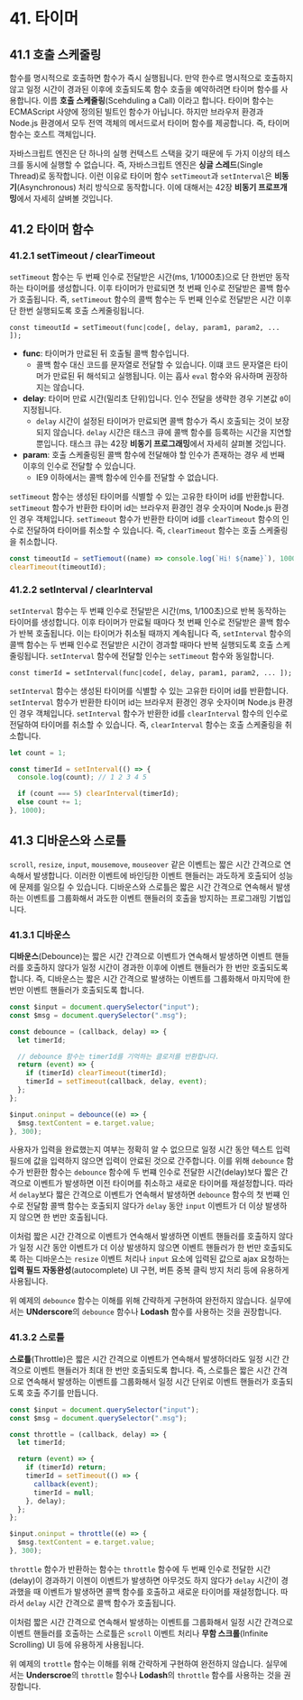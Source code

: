 # 41. 타이머

## 41.1 호출 스케줄링

함수를 명시적으로 호출하면 함수가 즉시 실행됩니다. 만약 한수르 명시적으로 호출하지 않고 일정 시간이 경과된 이후에 호출되도록 함수 호출을 예약하려면 타이머 함수를 사용합니다. 이름 **호출 스케줄링**(Scehduling a Call) 이라고 합니다. 타이머 함수는 ECMAScript 사양에 정의된 빌트인 함수가 아닙니다. 하지만 브라우저 환경과 Node.js 환경에서 모두 전역 객체의 메서드로서 타이머 함수를 제공합니다. 즉, 타이머 함수는 호스트 객체입니다.

자바스크립트 엔진은 단 하나의 실행 컨텍스트 스택을 갖기 때문에 두 가지 이상의 테스크를 동시에 실행할 수 없습니다. 즉, 자바스크립트 엔진은 **싱글 스레드**(Single Thread)로 동작합니다. 이런 이유로 타이머 함수 `setTimeout`과 `setInterval`은 **비동기**(Asynchronous) 처리 방식으로 동작합니다. 이에 대해서는 42장 **비동기 프로프개밍**에서 자세히 살벼볼 것입니다.

## 41.2 타이머 함수

### 41.2.1 setTimeout / clearTimeout

`setTimeout` 함수는 두 번째 인수로 전달받은 시간(ms, 1/1000초)으로 단 한번만 동작하는 타이머를 생성합니다. 이후 타이머가 만료되면 첫 번째 인수로 전달받은 콜백 함수가 호출됩니다. 즉, `setTimeout` 함수의 콜백 함수는 두 번째 인수로 전달받은 시간 이후 단 한번 실행되도록 호출 스케줄링됩니다.

```
const timeoutId = setTimeout(func|code[, delay, param1, param2, ... ]);
```

- **func**: 타이머가 만료된 뒤 호출될 콜백 함수입니다.
  - 콜백 함수 대신 코드를 문자열로 전달할 수 있습니다. 이떄 코드 문자열은 타이머가 만료된 뒤 해석되고 실행됩니다. 이는 흡사 `eval` 함수와 유사하며 권장하지는 않습니다.
- **delay**: 타이머 만료 시간(밀리초 단위)입니다. 인수 전달을 생략한 경우 기본값 `0`이 지정됩니다.
  - `delay` 시간이 설정된 타이머가 만료되면 콜백 함수가 즉시 호출되는 것이 보장되지 않습니다. `delay` 시간은 태스크 큐에 콜백 함수를 등록하는 시간을 지연할 뿐입니다. 태스크 큐는 42장 **비동기 프로그래밍**에서 자세히 살펴볼 것입니다.
- **param**: 호출 스케줄링된 콜백 함수에 전달해야 할 인수가 존재하는 경우 세 번째 이후의 인수로 전달할 수 있습니다.
  - IE9 이하에서는 콜백 함수에 인수를 전달할 수 없습니다.

`setTimeout` 함수는 생성된 타이머를 식별할 수 있는 고유한 타이머 id를 반환합니다. `setTimeout` 함수가 반환한 타이머 id는 브라우저 환경인 경우 숫자이며 Node.js 환경인 경우 객체입니다. `setTimeout` 함수가 반환한 타이머 id를 `clearTimeout` 함수의 인수로 전달하여 타이머를 취소할 수 있습니다. 즉, `clearTimeout` 함수는 호출 스케줄링을 취소합니다.

```javascript
const timeoutId = setTiemout((name) => console.log(`Hi! ${name}`), 1000, "Lee");
clearTimeout(timeoutId);
```

### 41.2.2 setInterval / clearInterval

`setInterval` 함수는 두 번쨰 인수로 전달받은 시간(ms, 1/100초)으로 반복 동작하는 타이머를 생성합니다. 이후 타이머가 만료될 때마다 첫 번째 인수로 전달받은 콜백 함수가 반복 호출됩니다. 이는 타이머가 취소될 때까지 계속됩니다 즉, `setInterval` 함수의 콜백 함수는 두 번째 인수로 전달받은 시간이 경과할 때마다 반복 실행되도록 호출 스케줄링됩니다. `setInterval` 함수에 전달할 인수는 `setTimeout` 함수와 동일합니다.

```
const timerId = setInterval(func|code[, delay, param1, param2, ... ]);
```

`setInterval` 함수는 생성된 타이머를 식별할 수 있는 고유한 타이머 id를 반환합니다. `setInterval` 함수가 반환한 타이머 id는 브라우저 환경인 경우 숫자이며 Node.js 환경인 경우 객체입니다. `setInterval` 함수가 반환한 id를 `clearInterval` 함수의 인수로 전달하여 타이머를 취소할 수 있습니다. 즉, `clearInterval` 함수는 호출 스케줄링을 취소합니다.

```javascript
let count = 1;

const timerId = setInterval(() => {
  console.log(count); // 1 2 3 4 5

  if (count === 5) clearInterval(timerId);
  else count += 1;
}, 1000);
```

## 41.3 디바운스와 스로틀

`scroll`, `resize`, `input`, `mousemove`, `mouseover` 같은 이벤트는 짧은 시간 간격으로 연속해서 발생합니다. 이러한 이벤트에 바인딩한 이벤트 핸들러는 과도하게 호출되어 성능에 문제를 일으킬 수 있습니다. 디바운스와 스로틀은 짧은 시간 간격으로 연속해서 발생하는 이벤트를 그룹화해서 과도한 이벤트 핸들러의 호출을 방지하는 프로그래밍 기법입니다.

### 41.3.1 디바운스

**디바운스**(Debounce)는 짧은 시간 간격으로 이벤트가 연속해서 발생하면 이벤트 핸들러를 호출하지 않다가 일정 시간이 경과한 이후에 이벤트 핸들러가 한 번만 호출되도록 합니다. 즉, 디바운스는 짧은 시간 간격으로 발생하는 이벤트를 그룹화해서 마지막에 한 번만 이벤트 핸들러가 호출되도록 합니다.

```javascript
const $input = document.querySelector("input");
const $msg = document.querySelector(".msg");

const debounce = (callback, delay) => {
  let timerId;

  // debounce 함수는 timerId를 기억하는 클로저를 반환합니다.
  return (event) => {
    if (timerId) clearTimeout(timerId);
    timerId = setTimeout(callback, delay, event);
  };
};

$input.oninput = debounce((e) => {
  $msg.textContent = e.target.value;
}, 300);
```

사용자가 입력을 완료했는지 여부는 정확히 알 수 없으므로 일정 시간 동안 텍스트 입력 필드에 값을 입력하지 않으면 입력이 안료된 것으로 간주합니다. 이를 위해 `debounce` 함수가 반환한 함수는 `debounce` 함수에 두 번쨰 인수로 전달한 시간(delay)보다 짧은 간격으로 이벤트가 발생하면 이전 타이머를 취소하고 새로운 타이머를 재설정합니다. 따라서 `delay`보다 짧은 간격으로 이벤트가 연속해서 발생하면 `debounce` 함수의 첫 번쨰 인수로 전달함 콜백 함수는 호출되지 않다가 `delay` 동안 `input` 이벤트가 더 이상 발생하지 않으면 한 번만 호출됩니다.

이처럼 짧은 시간 간격으로 이벤트가 연속해서 발생하면 이벤트 핸들러를 호출하지 않다가 일정 시간 동안 이벤트가 더 이상 발생하지 않으면 이벤트 핸들러가 한 번만 호출되도록 하는 디바운스는 `resize` 이벤트 처리나 `input` 요소에 입력된 값으로 ajax 요청하는 **입력 필드 자동완성**(autocomplete) UI 구현, 버튼 중복 클릭 방지 처리 등에 유용하게 사용됩니다.

위 예제의 `debounce` 함수는 이해를 위해 간략하게 구현하여 완전하지 않습니다. 실무에서는 **UNderscore**의 `debounce` 함수나 **Lodash** 함수를 사용하는 것을 권장합니다.

### 41.3.2 스로틀

**스로틀**(Throttle)은 짧은 시간 간격으로 이벤트가 연속해서 발생하더라도 일정 시간 간격으로 이벤트 핸들러가 최대 한 번만 호출되도록 합니다. 즉, 스로틀은 짧은 시간 간격으로 연속해서 발생하는 이벤트를 그룹화해서 일정 시간 단위로 이벤트 핸들러가 호출되도록 호출 주기를 만듭니다.

```javascript
const $input = document.querySelector("input");
const $msg = document.querySelector(".msg");

const throttle = (callback, delay) => {
  let timerId;

  return (event) => {
    if (timerId) return;
    timerId = setTimeout(() => {
      callback(event);
      timerId = null;
    }, delay);
  };
};

$input.oninput = throttle((e) => {
  $msg.textContent = e.target.value;
}, 300);
```

`throttle` 함수가 반환하는 함수는 `throttle` 함수에 두 번째 인수로 전달한 시간(delay)이 경과하기 이젠이 이벤트가 발생하면 아무것도 하지 않다가 `delay` 시간이 경과했을 때 이벤트가 발생하면 콜백 함수를 호출하고 새로운 타이머를 재설정합니다. 따라서 `delay` 시간 간격으로 콜백 함수가 호출됩니다.

이처럼 짧은 시간 간격으로 연속해서 발생하는 이벤트를 그룹화해서 일정 시간 간격으로 이벤트 핸들러를 호출하는 스로틀은 `scroll` 이벤트 처리나 **무함 스크롤**(Infinite Scrolling) UI 등에 유용하게 사용됩니다.

위 예제의 `trottle` 함수는 이해를 위해 간략하게 구현하여 완전하지 않습니다. 실무에서는 **Underscroe**의 `throttle` 함수나 **Lodash**의 `throttle` 함수를 사용하는 것을 권장합니다.
